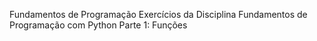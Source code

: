 Fundamentos de Programação
Exercícios da Disciplina Fundamentos de Programação com Python
Parte 1: Funções
